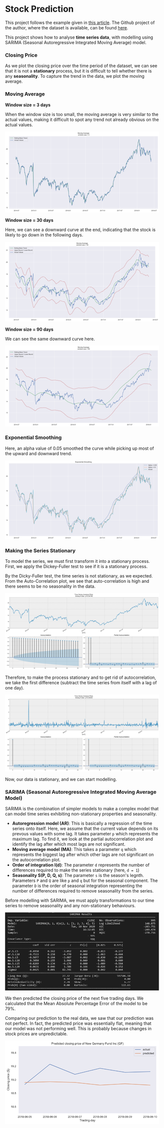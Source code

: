 # Stock Prediction 

This project follows the example given in [this article](https://towardsdatascience.com/the-complete-guide-to-time-series-analysis-and-forecasting-70d476bfe775). The Github project of the author, where the dataset is available, can be found [here](https://github.com/marcopeix/stock-prediction).

This project shows how to analyse **time series data**, with modelling using SARIMA (Seasonal Autoregressive Integrated Moving Average) model. 

### Closing Price 

As we plot the closing price over the time period of the dataset, we can see that it is not a **stationary** process, but it is difficult to tell whether there is any **seasonality**. To capture the trend in the data, we plot the moving average. 

### Moving Average 

**Window size = 3 days**

When the window size is too small, the moving average is very similar to the actual values, making it difficult to spot any trend not already obvious on the actual values. 

![moving average 3](images/moving_average_3.png)

**Window size = 30 days**

Here, we can see a downward curve at the end, indicating that the stock is likely to go down in the following days. 

![moving average 30](images/moving_average_30.png)

**Window size = 90 days**

We can see the same downward curve here. 

![moving average 90](images/moving_average_90.png)

### Exponential Smoothing 

Here, an alpha value of 0.05 smoothed the curve while picking up most of the upward and downward trend.

![exponential smoothing](images/exponential_smoothing.png)

### Making the Series Stationary  

To model the series, we must first transform it into a stationary process. First, we apply the Dickey-Fuller test to see if it is a stationary process. 

By the Dicky-Fuller test, the time series is not stationary, as we expected. From the Auto-Correlation plot, we see that auto-correlation is high and there seems to be no seasonality in the data. 

![time series analysis plot](images/time_series_analysis_plot.png)

Therefore, to make the process stationary and to get rid of autocorrelation, we take the first difference (subtract the time series from itself with a lag of one day). 

![time series analysis stationary plot](images/time_series_analysis_stationary_plot.png)

Now, our data is stationary, and we can start modelling. 

### SARIMA (Seasonal Autoregressive Integrated Moving Average Model)

SARIMA is the combination of simpler models to make a complex model that can model time series exhibiting non-stationary properties and seasonality. 

- **Autoregression model (AR)**: 
        This is basically a regression of the time series onto itself. 
        Here, we assume that the current value depends on its prevous values with some lag. 
        It takes parameter `p` which represents the maximum lag.
        To find it, we look at the partial autocorrelation plot and identify the lag after which most lags are not significant. 
- **Moving average model (MA)**:
        This takes a parameter `q` which represents the biggest lag after which other lags are not significant on the autocorrelation plot. 
- **Order of integration I(d)**:
        The parameter `d` represents the number of differences required to make the series stationary (here, `d = 1`)
- **Seasonality S(P, D, Q, s)**:
        The parameter `s` is the season's legnth. 
        Parameters `P` and `Q` are like `p` and `q` but for the seasonal component. 
        The parameter `D` is the order of seasonal integration representing the number of differences required to remove seasonality from the series.

Before modelling with SARIMA, we must apply transformations to our time series to remove seasonality and any non-stationary behaviours.

![sarima summary](images/sarima_summary.png)

We then predicted the closing price of the next five trading days. We calculated that the Mean Absolute Percentage Error of the model to be 79%. 

Comparing our prediction to the real data, we saw that our prediction was not perfect. In fact, the predicted price was essentially flat, meaning that our model was not performing well. This is probably because changes in stock prices are unpredictable. 

![predicted closing prices](images/predicted_closing_prices.png)

